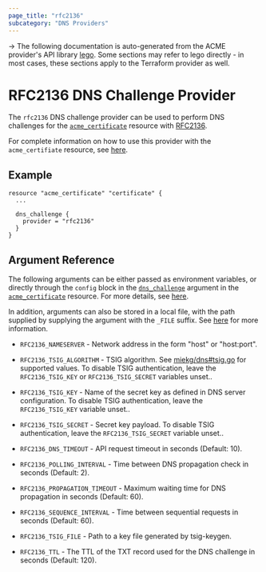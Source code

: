 ```yaml
---
page_title: "rfc2136"
subcategory: "DNS Providers"
---
```


-> The following documentation is auto-generated from the ACME
provider's API library [lego](https://go-acme.github.io/lego/).  Some
sections may refer to lego directly - in most cases, these sections
apply to the Terraform provider as well.

# RFC2136 DNS Challenge Provider

The `rfc2136` DNS challenge provider can be used to perform DNS challenges for
the [`acme_certificate`][resource-acme-certificate] resource with
[RFC2136](https://www.rfc-editor.org/rfc/rfc2136.html).

[resource-acme-certificate]: ../resources/certificate.md

For complete information on how to use this provider with the `acme_certifiate`
resource, see [here][resource-acme-certificate-dns-challenges].

[resource-acme-certificate-dns-challenges]: ../resources/certificate.md#using-dns-challenges

## Example

```hcl
resource "acme_certificate" "certificate" {
  ...

  dns_challenge {
    provider = "rfc2136"
  }
}
```
## Argument Reference

The following arguments can be either passed as environment variables, or
directly through the `config` block in the
[`dns_challenge`][resource-acme-certificate-dns-challenge-arg] argument in the
[`acme_certificate`][resource-acme-certificate] resource. For more details, see
[here][resource-acme-certificate-dns-challenges].

[resource-acme-certificate-dns-challenge-arg]: ../resources/certificate.md#dns_challenge

In addition, arguments can also be stored in a local file, with the path
supplied by supplying the argument with the `_FILE` suffix. See
[here][acme-certificate-file-arg-example] for more information.

[acme-certificate-file-arg-example]: ../resources/certificate.md#using-variable-files-for-provider-arguments

* `RFC2136_NAMESERVER` - Network address in the form "host" or "host:port".
* `RFC2136_TSIG_ALGORITHM` - TSIG algorithm. See [miekg/dns#tsig.go](https://github.com/miekg/dns/blob/master/tsig.go) for supported values. To disable TSIG authentication, leave the `RFC2136_TSIG_KEY` or `RFC2136_TSIG_SECRET` variables unset..
* `RFC2136_TSIG_KEY` - Name of the secret key as defined in DNS server configuration. To disable TSIG authentication, leave the `RFC2136_TSIG_KEY` variable unset..
* `RFC2136_TSIG_SECRET` - Secret key payload. To disable TSIG authentication, leave the `RFC2136_TSIG_SECRET` variable unset..

* `RFC2136_DNS_TIMEOUT` - API request timeout in seconds (Default: 10).
* `RFC2136_POLLING_INTERVAL` - Time between DNS propagation check in seconds (Default: 2).
* `RFC2136_PROPAGATION_TIMEOUT` - Maximum waiting time for DNS propagation in seconds (Default: 60).
* `RFC2136_SEQUENCE_INTERVAL` - Time between sequential requests in seconds (Default: 60).
* `RFC2136_TSIG_FILE` - Path to a key file generated by tsig-keygen.
* `RFC2136_TTL` - The TTL of the TXT record used for the DNS challenge in seconds (Default: 120).


